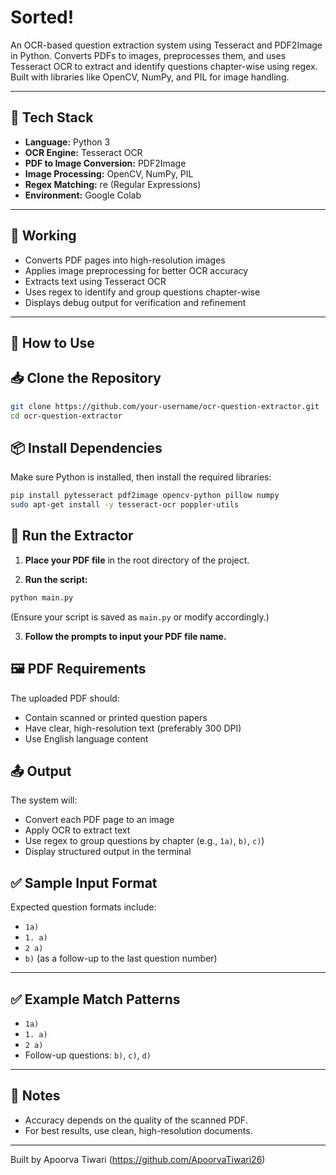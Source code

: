 # Sorted!
An OCR-based question extraction system using Tesseract and PDF2Image in Python. Converts PDFs to images, preprocesses them, and uses Tesseract OCR to extract and identify questions chapter-wise using regex. Built with libraries like OpenCV, NumPy, and PIL for image handling.

---

## 🔧 Tech Stack

- **Language:** Python 3
- **OCR Engine:** Tesseract OCR
- **PDF to Image Conversion:** PDF2Image
- **Image Processing:** OpenCV, NumPy, PIL
- **Regex Matching:** re (Regular Expressions)
- **Environment:** Google Colab

---

## 🚀 Working

- Converts PDF pages into high-resolution images
- Applies image preprocessing for better OCR accuracy
- Extracts text using Tesseract OCR
- Uses regex to identify and group questions chapter-wise
- Displays debug output for verification and refinement

---

## 📂 How to Use

## 📥 Clone the Repository

```bash
git clone https://github.com/your-username/ocr-question-extractor.git
cd ocr-question-extractor
```

## 📦 Install Dependencies

Make sure Python is installed, then install the required libraries:

```bash
pip install pytesseract pdf2image opencv-python pillow numpy
sudo apt-get install -y tesseract-ocr poppler-utils
```

## 🚀 Run the Extractor

1. **Place your PDF file** in the root directory of the project.

2. **Run the script:**

```bash
python main.py
```

(Ensure your script is saved as `main.py` or modify accordingly.)

3. **Follow the prompts to input your PDF file name.**

## 🖼️ PDF Requirements

The uploaded PDF should:

- Contain scanned or printed question papers
- Have clear, high-resolution text (preferably 300 DPI)
- Use English language content

## 📤 Output

The system will:

- Convert each PDF page to an image
- Apply OCR to extract text
- Use regex to group questions by chapter (e.g., `1a)`, `b)`, `c)`)
- Display structured output in the terminal

## ✅ Sample Input Format

Expected question formats include:

- `1a)`
- `1. a)`
- `2 a)`
- `b)` (as a follow-up to the last question number)

---

## ✅ Example Match Patterns

- `1a)`
- `1. a)`
- `2 a)`
- Follow-up questions: `b)`, `c)`, `d)`

---

## 📌 Notes

- Accuracy depends on the quality of the scanned PDF.
- For best results, use clean, high-resolution documents.

---


Built by Apoorva Tiwari (https://github.com/ApoorvaTiwari26)
